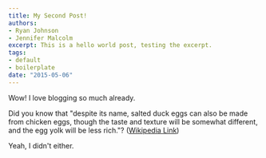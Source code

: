 ```yaml
---
title: My Second Post!
authors: 
- Ryan Johnson
- Jennifer Malcolm
excerpt: This is a hello world post, testing the excerpt.
tags:
- default
- boilerplate
date: "2015-05-06"
---
```


Wow! I love blogging so much already.

Did you know that "despite its name, salted duck eggs can also be made from
chicken eggs, though the taste and texture will be somewhat different, and the
egg yolk will be less rich."?
([Wikipedia Link](http://en.wikipedia.org/wiki/Salted_duck_egg))

Yeah, I didn't either.
